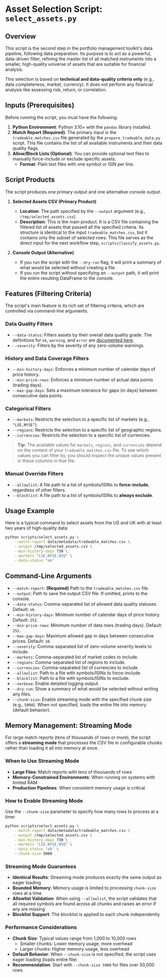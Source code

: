 # Asset Selection Script: `select_assets.py`

## Overview

This script is the second step in the portfolio management toolkit's data pipeline, following data preparation. Its purpose is to act as a powerful, data-driven filter, refining the master list of all matched instruments into a smaller, high-quality universe of assets that are suitable for financial analysis.

This selection is based on **technical and data-quality criteria only** (e.g., data completeness, market, currency). It does not perform any financial analysis like assessing risk, return, or correlation.

## Inputs (Prerequisites)

Before running the script, you must have the following:

1. **Python Environment**: Python 3.10+ with the `pandas` library installed.
1. **Match Report (Required)**: The primary input is the `tradeable_matches.csv` file generated by the `prepare_tradeable_data.py` script. This file contains the list of all available instruments and their data quality flags.
1. **Allow/Block Lists (Optional)**: You can provide optional text files to manually force-include or exclude specific assets.
   - **Format**: Plain text files with one symbol or ISIN per line.

## Script Products

The script produces one primary output and one alternative console output.

1. **Selected Assets CSV (Primary Product)**

   - **Location**: The path specified by the `--output` argument (e.g., `/tmp/selected_assets.csv`).
   - **Description**: This is the main product. It is a CSV file containing the filtered list of assets that passed all the specified criteria. Its structure is identical to the input `tradeable_matches.csv`, but it contains only the subset of selected rows. This file serves as the direct input for the next workflow step, `scripts/classify_assets.py`.

1. **Console Output (Alternative)**

   - If you run the script with the `--dry-run` flag, it will print a summary of what would be selected without creating a file.
   - If you run the script without specifying an `--output` path, it will print the entire resulting DataFrame to the console.

## Features (Filtering Criteria)

The script's main feature is its rich set of filtering criteria, which are controlled via command-line arguments.

### Data Quality Filters

- `--data-status`: Filters assets by their overall data quality grade. The definitions for `ok`, `warning`, and `error` are [documented here](./data_preparation.md#data-status).
- `--severity`: Filters by the severity of any zero-volume warnings.

### History and Data Coverage Filters

- `--min-history-days`: Enforces a minimum number of calendar days of price history.
- `--min-price-rows`: Enforces a minimum number of actual data points (trading days).
- `--max-gap-days`: Sets a maximum tolerance for gaps (in days) between consecutive data points.

### Categorical Filters

- `--markets`: Restricts the selection to a specific list of markets (e.g., `"LSE,NYSE"`).
- `--regions`: Restricts the selection to a specific list of geographic regions.
- `--currencies`: Restricts the selection to a specific list of currencies.

> **Tip:** The available values for `markets`, `regions`, and `currencies` depend on the content of your `tradeable_matches.csv` file. To see which values you can filter by, you should inspect the unique values present in these columns in that file.

### Manual Override Filters

- `--allowlist`: A file path to a list of symbols/ISINs to **force-include**, regardless of other filters.
- `--blocklist`: A file path to a list of symbols/ISINs to **always exclude**.

## Usage Example

Here is a typical command to select assets from the US and UK with at least two years of high-quality data:

```bash
python scripts/select_assets.py \
    --match-report data/metadata/tradeable_matches.csv \
    --output /tmp/selected_assets.csv \
    --min-history-days 730 \
    --markets "LSE,NYSE,NSQ" \
    --data-status "ok"
```

## Command-Line Arguments

- `--match-report`: **(Required)** Path to the `tradeable_matches.csv` file.
- `--output`: Path to save the output CSV file. If omitted, prints to the console.
- `--data-status`: Comma-separated list of allowed data quality statuses. Default: `ok`.
- `--min-history-days`: Minimum number of calendar days of price history. Default: `252`.
- `--min-price-rows`: Minimum number of data rows (trading days). Default: `252`.
- `--max-gap-days`: Maximum allowed gap in days between consecutive prices. Default: `10`.
- `--severity`: Comma-separated list of zero-volume severity levels to include.
- `--markets`: Comma-separated list of market codes to include.
- `--regions`: Comma-separated list of regions to include.
- `--currencies`: Comma-separated list of currencies to include.
- `--allowlist`: Path to a file with symbols/ISINs to force-include.
- `--blocklist`: Path to a file with symbols/ISINs to exclude.
- `--verbose`: Enable detailed logging output.
- `--dry-run`: Show a summary of what would be selected without writing any files.
- `--chunk-size`: Enable streaming mode with the specified chunk size (e.g., `5000`). When not specified, loads the entire file into memory (default behavior).

## Memory Management: Streaming Mode

For large match reports (tens of thousands of rows or more), the script offers a **streaming mode** that processes the CSV file in configurable chunks rather than loading it all into memory at once.

### When to Use Streaming Mode

- **Large Files**: Match reports with tens of thousands of rows
- **Memory-Constrained Environments**: When running on systems with limited RAM
- **Production Pipelines**: When consistent memory usage is critical

### How to Enable Streaming Mode

Use the `--chunk-size` parameter to specify how many rows to process at a time:

```bash
python scripts/select_assets.py \
    --match-report data/metadata/tradeable_matches.csv \
    --output /tmp/selected_assets.csv \
    --min-history-days 730 \
    --markets "LSE,NYSE,NSQ" \
    --data-status "ok" \
    --chunk-size 5000
```

### Streaming Mode Guarantees

- **Identical Results**: Streaming mode produces exactly the same output as eager loading
- **Bounded Memory**: Memory usage is limited to processing `chunk-size` rows at a time
- **Allowlist Validation**: When using `--allowlist`, the script validates that all required symbols are found across all chunks and raises an error if any are missing
- **Blocklist Support**: The blocklist is applied to each chunk independently

### Performance Considerations

- **Chunk Size**: Typical values range from 1,000 to 10,000 rows
  - Smaller chunks: Lower memory usage, more overhead
  - Larger chunks: Higher memory usage, less overhead
- **Default Behavior**: When `--chunk-size` is not specified, the script uses eager loading (loads entire file)
- **Recommendation**: Start with `--chunk-size 5000` for files over 50,000 rows

